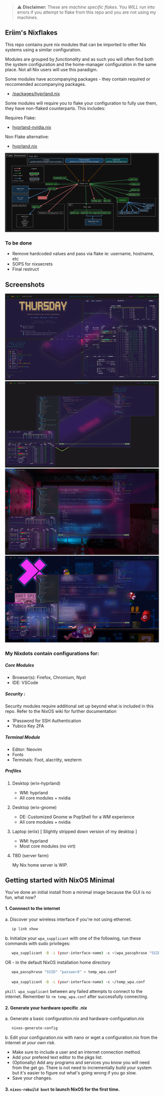 > :warning: **Disclaimer:** These are *machine specific flakes*. You *WILL* run into errors if you attempt to flake from this repo and you are not using my machines.

## Eriim's Nixflakes

This repo contains pure nix modules that can be imported to other Nix systems using a similar configuration. 

Modules are grouped by *functionality* and as such you will often find both the system configuration and the home-manager configuration in the same place. Not all Nix users will use this paradigm.

Some modules have accompanying packages - they contain required or reccomended accompanying packages.
- [/packages/hyprland.nix](https://github.com/erictossell/nixflakes/blob/main/packages/hyprland.nix)

Some modules will require you to flake your configuration to fully use them, they have non-flaked counterparts. This includes:

Requires Flake:

- [hyprland-nvidia.nix](https://github.com/erictossell/nixflakes/blob/main/modules/hyprland-nvidia.nix)

Non Flake alternative:

- [hyprland.nix](https://github.com/erictossell/nixflakes/blob/main/modules/hyprland.nix)


![Flake Structure](screens/diagram.png)

### To be done 

- Remove hardcoded values and pass via flake ie: username, hostname, etc
- SOPS for nixsecrets
- Final restruct

## Screenshots 
![Hyprland](screens/screen-hyprland.png)
![Hyprland1](screens/screen-hyprland1.png)
![Hyprland2](screens/screen-hyprland2.png)
![Hyprland3](screens/screen-hyprland3.png)

### My Nixdots contain configurations for:

##### Core Modules

  - Browser(s): Firefox, Chromium, Nyxt 
  - IDE: VSCode

##### Security : 

  Security modules require additional set up beyond what is included in this repo.
  Refer to the NixOS wiki for further documentation
  - 1Password for SSH Authentication
  - Yubico Key 2FA

##### Terminal Module 

  - Editor: Neovim
  - Fonts
  - Terminals: Foot, alacritty, wezterm   

##### Profiles

1. Desktop (erix-hyprland)

   - WM: hyprland
   - All core modules + nvidia

2. Desktop (erix-gnome)

   - DE: Customized Gnome w PopShell for a WM experience
   - All core modules + nvidia

3. Laptop (eriix) [ Slightly stripped down version of my desktop ]

   - WM: hyprland
   - Most core modules (no virt)   

4. TBD (server farm) 

   My Nix home server is WIP.

## Getting started with NixOS Minimal

You've done an initial install from a minimal image because the GUI is no fun, what now?

#### 1. Connnect to the internet
   a. Discover your wireless interface if you're not using ethernet.
   
   ```bash
      ip link show
   ```
   
   b. Initialize your `wpa_supplicant` with one of the following, run these commands with sudo privileges:

   ```bash
      wpa_supplicant -B -i (your-interface-name) -c <(wpa_passphrase "SSID" "password")
   ```

   OR - in the default NixOS installation home directory

   ```bash
      wpa_passphrase "SSID" "password" > temp_wpa.conf

      wpa_supplicant -B -i (your-interface-name) -c ~/temp_wpa.conf
   ```
   
   `pkill wpa_supplicant` between any failed attempts to connect to the internet. Remember to `rm temp_wpa.conf` after successfully connecting.

#### 2. Generate your hardware specific .nix
   a. Generate a basic configuration.nix and hardware-configuration.nix
   ```bash
      nixos-generate-config
   ```

   b. Edit your configuration.nix with nano or wget a configuration.nix from the internet *at your own risk*. 

   - Make sure to include a user and an internet connection method.
   - Add your prefered text editor to the pkgs list. 
   - (Optionally) Add any programs and services you know you will need from the get go. There is not need to incrementally build your system but it's easier to figure out what's going wrong if you go slow.
   - Save your changes.
  
#### 3. `nixos-rebuild boot` to launch NixOS for the first time. 
